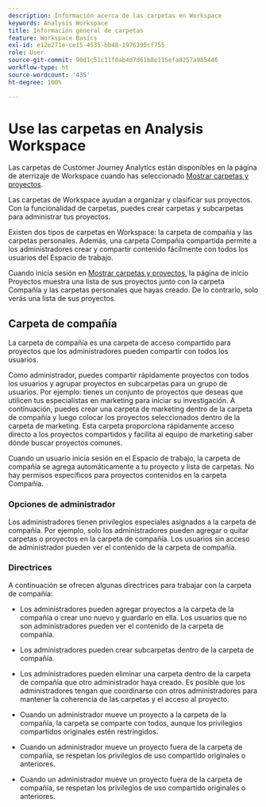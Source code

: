 ```yaml
---
description: Información acerca de las carpetas en Workspace
keywords: Analysis Workspace
title: Información general de carpetas
feature: Workspace Basics
exl-id: e12e271e-ce15-4535-bb48-1976395cf755
role: User
source-git-commit: 90d1c51c11f0ab4d7d61b8e115efa8257a985446
workflow-type: ht
source-wordcount: '435'
ht-degree: 100%

---
```


# Use las carpetas en Analysis Workspace

Las carpetas de Customer Journey Analytics están disponibles en la página de aterrizaje de Workspace cuando has seleccionado [Mostrar carpetas y proyectos](../freeform-overview.md#show-selector).

Las carpetas de Workspace ayudan a organizar y clasificar sus proyectos. Con la funcionalidad de carpetas, puedes crear carpetas y subcarpetas para administrar tus proyectos.

Existen dos tipos de carpetas en Workspace: la carpeta de compañía y las carpetas personales. Además, una carpeta Compañía compartida permite a los administradores crear y compartir contenido fácilmente con todos los usuarios del Espacio de trabajo.

Cuando inicia sesión en [Mostrar carpetas y proyectos](../freeform-overview.md#show-selector), la página de inicio Proyectos muestra una lista de sus proyectos junto con la carpeta Compañía y las carpetas personales que hayas creado. De lo contrario, solo verás una lista de sus proyectos.


## Carpeta de compañía

La carpeta de compañía es una carpeta de acceso compartido para proyectos que los administradores pueden compartir con todos los usuarios.

Como administrador, puedes compartir rápidamente proyectos con todos los usuarios y agrupar proyectos en subcarpetas para un grupo de usuarios. Por ejemplo: tienes un conjunto de proyectos que deseas que utilicen tus especialistas en marketing para iniciar su investigación. A continuación, puedes crear una carpeta de marketing dentro de la carpeta de compañía y luego colocar los proyectos seleccionados dentro de la carpeta de marketing. Esta carpeta proporciona rápidamente acceso directo a los proyectos compartidos y facilita al equipo de marketing saber dónde buscar proyectos comunes.

Cuando un usuario inicia sesión en el Espacio de trabajo, la carpeta de compañía se agrega automáticamente a tu proyecto y lista de carpetas. No hay permisos específicos para proyectos contenidos en la carpeta Compañía.

### Opciones de administrador

Los administradores tienen privilegios especiales asignados a la carpeta de compañía. Por ejemplo, solo los administradores pueden agregar o quitar carpetas o proyectos en la carpeta de compañía. Los usuarios sin acceso de administrador pueden ver el contenido de la carpeta de compañía.

<!--
![The Projects page showing the admin options.](/help/analysis-workspace/build-workspace-project/assets/admin-options.png)

Non-Admins have limited options.

![The Projects page showing the non-admin options for folders.](/help/analysis-workspace/build-workspace-project/assets/non-admin-folder-options.png)

-->

### Directrices

A continuación se ofrecen algunas directrices para trabajar con la carpeta de compañía:

- Los administradores pueden agregar proyectos a la carpeta de la compañía o crear uno nuevo y guardarlo en ella. Los usuarios que no son administradores pueden ver el contenido de la carpeta de compañía.

- Los administradores pueden crear subcarpetas dentro de la carpeta de compañía.

- Los administradores pueden eliminar una carpeta dentro de la carpeta de compañía que otro administrador haya creado. Es posible que los administradores tengan que coordinarse con otros administradores para mantener la coherencia de las carpetas y el acceso al proyecto.

- Cuando un administrador mueve un proyecto a la carpeta de la compañía, la carpeta se comparte con todos, aunque los privilegios compartidos originales estén restringidos. 
- Cuando un administrador mueve un proyecto fuera de la carpeta de compañía, se respetan los privilegios de uso compartido originales o anteriores.

- Cuando un administrador mueve un proyecto fuera de la carpeta de compañía, se respetan los privilegios de uso compartido originales o anteriores.
